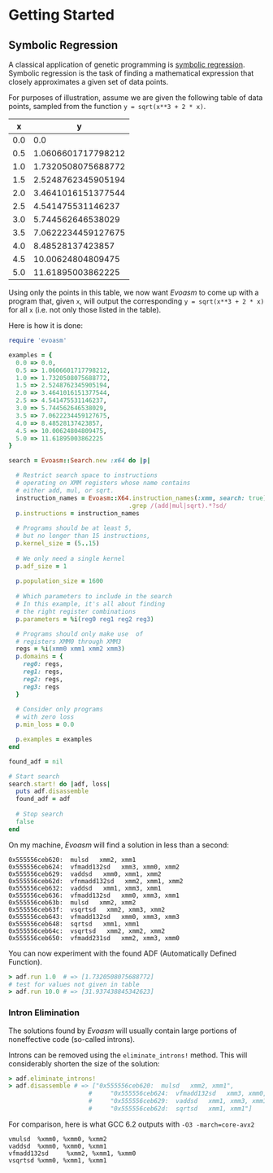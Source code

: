 # Getting Started

## Symbolic Regression

A classical application of genetic programming is [symbolic regression](https://en.wikipedia.org/wiki/Symbolic_regression).
Symbolic regression is the task of finding a mathematical expression that closely
approximates a given set of data points.

For purposes of illustration, assume we are given the following
table of data points, sampled from the function `y = sqrt(x**3 + 2 * x)`.

| x  | y |
| ------- | ----- |
| 0.0 | 0.0 |
| 0.5 | 1.0606601717798212 |
| 1.0 | 1.7320508075688772 |
| 1.5 | 2.5248762345905194 |
| 2.0 | 3.4641016151377544 |
| 2.5 | 4.541475531146237  |
| 3.0 | 5.744562646538029  |
| 3.5 | 7.0622234459127675 |
| 4.0 | 8.48528137423857   |
| 4.5 | 10.00624804809475  |
| 5.0 | 11.61895003862225  |

Using only the points in this table, we now want *Evoasm*
to come up with a program that, given `x`, will output the
 corresponding `y = sqrt(x**3 + 2 * x)` for all `x` (i.e. not only those listed in the table).

Here is how it is done:
 
```ruby
require 'evoasm'

examples = {
  0.0 => 0.0,
  0.5 => 1.0606601717798212,
  1.0 => 1.7320508075688772,
  1.5 => 2.5248762345905194,
  2.0 => 3.4641016151377544,
  2.5 => 4.541475531146237,
  3.0 => 5.744562646538029,
  3.5 => 7.0622234459127675,
  4.0 => 8.48528137423857,
  4.5 => 10.00624804809475,
  5.0 => 11.61895003862225
}

search = Evoasm::Search.new :x64 do |p|

  # Restrict search space to instructions
  # operating on XMM registers whose name contains
  # either add, mul, or sqrt.
  instruction_names = Evoasm::X64.instruction_names(:xmm, search: true)
                                 .grep /(add|mul|sqrt).*?sd/
  p.instructions = instruction_names
  
  # Programs should be at least 5,
  # but no longer than 15 instructions, 
  p.kernel_size = (5..15)
  
  # We only need a single kernel
  p.adf_size = 1
  
  p.population_size = 1600
  
  # Which parameters to include in the search
  # In this example, it's all about finding
  # the right register combinations
  p.parameters = %i(reg0 reg1 reg2 reg3)

  # Programs should only make use  of
  # registers XMM0 through XMM3
  regs = %i(xmm0 xmm1 xmm2 xmm3)
  p.domains = {
    reg0: regs,
    reg1: regs,
    reg2: regs,
    reg3: regs
  }
  
  # Consider only programs
  # with zero loss
  p.min_loss = 0.0

  p.examples = examples
end

found_adf = nil

# Start search
search.start! do |adf, loss|
  puts adf.disassemble
  found_adf = adf
  
  # Stop search
  false
end

```
On my machine, *Evoasm* will find a solution in less than a second:

```
0x555556ceb620:  mulsd   xmm2, xmm1
0x555556ceb624:  vfmadd132sd   xmm3, xmm0, xmm2
0x555556ceb629:  vaddsd   xmm0, xmm1, xmm2
0x555556ceb62d:  vfnmadd132sd   xmm2, xmm1, xmm2
0x555556ceb632:  vaddsd   xmm1, xmm3, xmm1
0x555556ceb636:  vfmadd132sd   xmm0, xmm3, xmm1
0x555556ceb63b:  mulsd   xmm2, xmm2
0x555556ceb63f:  vsqrtsd   xmm2, xmm3, xmm2
0x555556ceb643:  vfmadd132sd   xmm0, xmm3, xmm3
0x555556ceb648:  sqrtsd   xmm1, xmm1
0x555556ceb64c:  vsqrtsd   xmm2, xmm2, xmm2
0x555556ceb650:  vfmadd231sd   xmm2, xmm3, xmm0
```

You can now experiment with the found ADF (Automatically Defined Function).

```ruby
> adf.run 1.0  # => [1.7320508075688772]
# test for values not given in table
> adf.run 10.0 # => [31.937438845342623]
```

### Intron Elimination
The solutions found by *Evoasm* will usually contain large 
portions of noneffective code (so-called introns).

Introns can be removed using the `eliminate_introns!` method.
This will considerably shorten the size of the solution:

```ruby
> adf.eliminate_introns!
> adf.disassemble # => ["0x555556ceb620:  mulsd   xmm2, xmm1",
                      #     "0x555556ceb624:  vfmadd132sd   xmm3, xmm0, xmm2",
                      #     "0x555556ceb629:  vaddsd   xmm1, xmm3, xmm1",
                      #     "0x555556ceb62d:  sqrtsd   xmm1, xmm1"]
```

For comparison, here is what GCC 6.2 outputs with `-O3 -march=core-avx2`
```
vmulsd  %xmm0, %xmm0, %xmm2
vaddsd  %xmm0, %xmm0, %xmm1
vfmadd132sd     %xmm2, %xmm1, %xmm0
vsqrtsd %xmm0, %xmm1, %xmm1
```        

